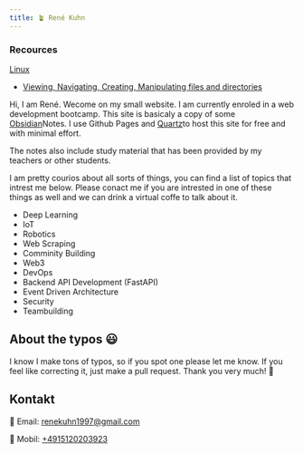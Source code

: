 ```yaml
---
title: 🪴 René Kuhn
---
```


### Recources 
[Linux](Linux/Linux.md)
- [Viewing, Navigating, Creating, Manipulating files and directories](Linux/Viewing,%20Navigating,%20Creating,%20Manipulating%20files%20and%20directories.md) 




Hi, I am René. 
Wecome on my small website. 
I am currently enroled in a web development bootcamp. This site is basicaly a copy of some [Obsidian](https://obsidian.md)Notes. I use Github Pages and  [Quartz](https://github.com/jackyzha0/quartz)to host this site for free and with minimal effort.

The notes also include study material that has been provided by my teachers or other students.


I am pretty courios about all sorts of things, you can find a list of topics that intrest me below. Please conact me if you are intrested in one of these things as well and we can drink a virtual coffe to talk about it. 

 - Deep Learning 
 - IoT 
 - Robotics
 - Web Scraping 
 - Comminity Building
 - Web3
 - DevOps 
 - Backend API Development (FastAPI)
 - Event Driven Architecture 
 - Security 
 - Teambuilding






## About the typos 😃
I know I make tons of typos, so if you spot one please let me know. If you feel like correcting it, just make a pull request. Thank you very much! 🤗

## Kontakt 

📧 Email: [renekuhn1997@gmail.com ](mailto:renekuhn1997@gmail.com)

📱 Mobil: [+4915120203923 ](tel:+4915120203923)
